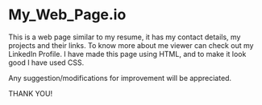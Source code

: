 # My_Web_Page.io

This is a web page similar to my resume, it has my contact details, my projects and their links.
To know more about me viewer can check out my LinkedIn Profile.
I have made this page using HTML, and to make it look good I have used CSS.

Any suggestion/modifications for improvement will be appreciated.

THANK YOU!
